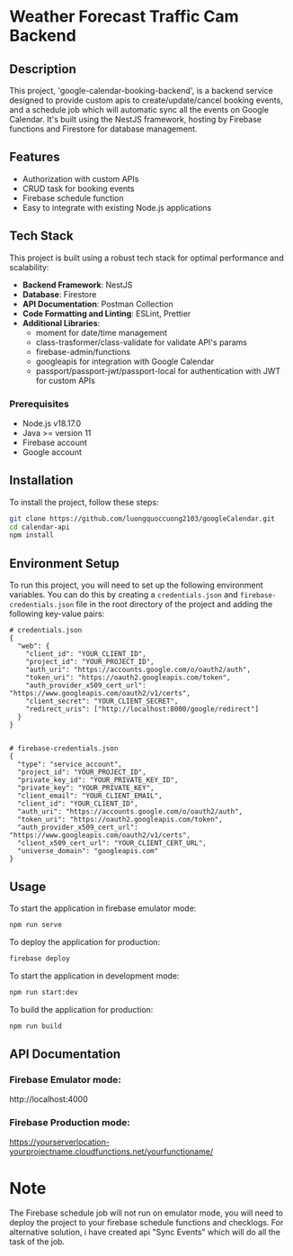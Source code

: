 # Weather Forecast Traffic Cam Backend

## Description
This project, 'google-calendar-booking-backend', is a backend service designed to provide custom apis to create/update/cancel booking events, and a schedule job which will automatic sync all the events on Google Calendar. It's built using the NestJS framework, hosting by Firebase functions and Firestore for database management.

## Features
- Authorization with custom APIs
- CRUD task for booking events
- Firebase schedule function
- Easy to integrate with existing Node.js applications

## Tech Stack
This project is built using a robust tech stack for optimal performance and scalability:

- **Backend Framework**: NestJS
- **Database**: Firestore
- **API Documentation**: Postman Collection
- **Code Formatting and Linting**: ESLint, Prettier
- **Additional Libraries**:
  - moment for date/time management
  - class-trasformer/class-validate for validate API's params
  - firebase-admin/functions
  - googleapis for integration with Google Calendar
  - passport/passport-jwt/passport-local for authentication with JWT for custom APIs 
### Prerequisites
- Node.js v18.17.0
- Java >= version 11
- Firebase account
- Google account  
## Installation
To install the project, follow these steps:

```bash
git clone https://github.com/luongquoccuong2103/googleCalendar.git
cd calendar-api
npm install
```

## Environment Setup

To run this project, you will need to set up the following environment variables. You can do this by creating a `credentials.json` and `firebase-credentials.json` file in the root directory of the project and adding the following key-value pairs:
```plaintext
# credentials.json
{
  "web": {
    "client_id": "YOUR_CLIENT_ID",
    "project_id": "YOUR_PROJECT_ID",
    "auth_uri": "https://accounts.google.com/o/oauth2/auth",
    "token_uri": "https://oauth2.googleapis.com/token",
    "auth_provider_x509_cert_url": "https://www.googleapis.com/oauth2/v1/certs",
    "client_secret": "YOUR_CLIENT_SECRET",
    "redirect_uris": ["http://localhost:8000/google/redirect"]
  }
}


# firebase-credentials.json
{
  "type": "service_account",
  "project_id": "YOUR_PROJECT_ID",
  "private_key_id": "YOUR_PRIVATE_KEY_ID",
  "private_key": "YOUR_PRIVATE_KEY",
  "client_email": "YOUR_CLIENT_EMAIL",
  "client_id": "YOUR_CLIENT_ID",
  "auth_uri": "https://accounts.google.com/o/oauth2/auth",
  "token_uri": "https://oauth2.googleapis.com/token",
  "auth_provider_x509_cert_url": "https://www.googleapis.com/oauth2/v1/certs",
  "client_x509_cert_url": "YOUR_CLIENT_CERT_URL",
  "universe_domain": "googleapis.com"
}

```

## Usage
To start the application in firebase emulator mode:
```bash
npm run serve
```

To deploy the application for production:
```zsh
firebase deploy
```

To start the application in development mode:
```zsh
npm run start:dev
```

To build the application for production:
```zsh
npm run build
```

## API Documentation
### Firebase Emulator mode:
http://localhost:4000
### Firebase Production mode:
https://yourserverlocation-yourprojectname.cloudfunctions.net/yourfunctioname/


# Note
The Firebase schedule job will not run on emulator mode, you will need to deploy the project to your firebase schedule functions and checklogs. 
For alternative solution, i have created api "Sync Events" which will do all the task of the job. 

